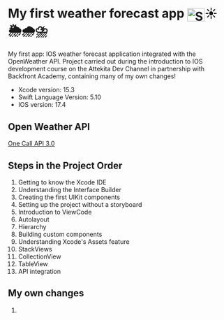 <div>
  <h1>My first weather forecast app <img align="center" alt="Swift" height="30" width="40" src="https://cdn.jsdelivr.net/gh/devicons/devicon@latest/icons/swift/swift-original.svg"/>☀️🌦️🌧️⛈️ </h1>
  <p> My first app: IOS weather forecast application integrated with the OpenWeather API. Project carried out during the introduction to IOS development course on the Attekita Dev Channel in partnership with Backfront Academy, containing many of my own changes! </p>
  <ul>
    <li> Xcode version: 15.3 </li>
    <li> Swift Language Version: 5.10 </li>
    <li> IOS version: 17.4 </li>
  </ul>
</div> 

<div>
  <h2> Open Weather API </h2>
  <a href="https://openweathermap.org/api/one-call-3">One Call API 3.0</a> 
</div>

<div>
  <h2> Steps in the Project Order </h2>
  <ol>
    <li>Getting to know the Xcode IDE</li>
    <li>Understanding the Interface Builder</li>
    <li>Creating the first UIKit components</li>
    <li>Setting up the project without a storyboard</li>
    <li>Introduction to ViewCode</li>
    <li>Autolayout</li>
    <li>Hierarchy</li>
    <li>Building custom components</li>
    <li>Understanding Xcode's Assets feature</li>
    <li>StackViews</li>
    <li>CollectionView</li>
    <li>TableView</li>
    <li>API integration</li>
  </ol>
</div>

<div>
  <h2> My own changes </h2>
  <ol>
    <li></li>
  </ol>
</div>



